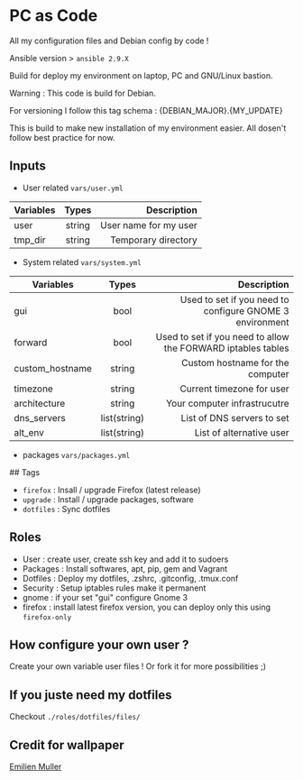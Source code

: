 # PC as Code

All my configuration files and Debian config by code !

Ansible version > `ansible 2.9.X`

Build for deploy my environment on laptop, PC and GNU/Linux bastion.

Warning : This code is build for Debian.

For versioning I follow this tag schema : {DEBIAN_MAJOR}.{MY_UPDATE}

This is build to make new installation of my environment easier. All dosen't follow best practice for now.

## Inputs

* User related `vars/user.yml`

|   Variables      |   Types      | Description |
| -------------    |:------------:| -----------:|
|     user         |    string    | User name for my user |
|    tmp_dir		   |    string    | Temporary directory |

* System related `vars/system.yml`

|   Variables      |   Types      | Description |
| -------------    |:------------:| -----------:|
|     gui          |    bool      | Used to set if you need to configure GNOME 3 environment |
|   forward        |    bool      | Used to set if you need to allow the FORWARD iptables tables |
|custom_hostname   |    string    | Custom hostname for the computer|
|    timezone      |    string    | Current timezone for user |
| architecture     |    string    | Your computer infrastrucutre |
| dns_servers      | list(string) | List of DNS servers to set |
|    alt_env       | list(string) | List of alternative user |

* packages `vars/packages.yml`

## Tags

* `firefox` : Insall / upgrade Firefox (latest release)
* `upgrade` : Install / upgrade packages, software
* `dotfiles` : Sync dotfiles

## Roles

* User : create user, create ssh key and add it to sudoers
* Packages : Install softwares, apt, pip, gem and Vagrant
* Dotfiles : Deploy my dotfiles, .zshrc, .gitconfig, .tmux.conf
* Security : Setup iptables rules make it permanent
* gnome : if your set "gui" configure Gnome 3
* firefox : install latest firefox version, you can deploy only this using `firefox-only`

## How configure your own user ?

Create your own variable user files ! Or fork it for more possibilities ;)

## If you juste need my dotfiles

Checkout `./roles/dotfiles/files/`

## Credit for wallpaper

[Emilien Muller](https://unsplash.com/@mil68)
